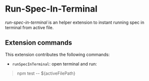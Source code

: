# Run-Spec-In-Terminal

_run-spec-in-terminal_ is an helper extension to instant running spec in terminal from active file.

## Extension commands

This extension contributes the following commands:

- `runSpecInTerminal`: open terminal and run:

> npm test -- ${activeFilePath}

